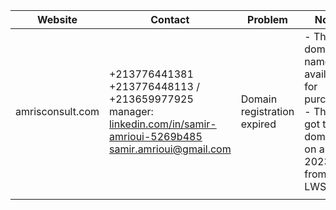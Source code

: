 | Website          | Contact                                                                                                                                                                                                                  | Problem                     | Note                                                                                        |
| ---------------- | ------------------------------------------------------------------------------------------------------------------------------------------------------------------------------------------------------------------------ | --------------------------- | ------------------------------------------------------------------------------------------- |
| amrisconsult.com | +213776441381<br>+213776448113 / +213659977925<br>manager: <br>[linkedin.com/in/samir-amrioui-5269b485](https://www.linkedin.com/in/samir-amrioui-5269b485)<br>[samir.amrioui@gmail.com](mailto:samir.amrioui@gmail.com) | Domain registration expired | - The domain name is available for purchase<br>- They got the domain on april 2023 from LWS |
|                  |                                                                                                                                                                                                                          |                             |                                                                                             |
